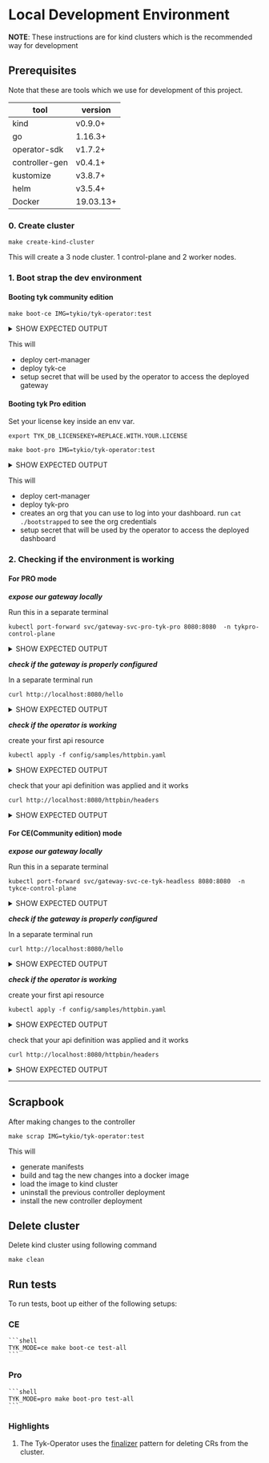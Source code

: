 # Local Development Environment

__NOTE__: These instructions are for kind clusters which is the recommended way
for development

## Prerequisites

Note that these are tools which we use for development of this project.

| tool | version|
|-------|---------|
| kind | v0.9.0+ |
|go |1.16.3+|
| operator-sdk| v1.7.2+ |
|controller-gen | v0.4.1+|
| kustomize |v3.8.7+|
| helm|v3.5.4+|
| Docker| 19.03.13+|


### 0. Create cluster

```shell
make create-kind-cluster
```

This will create a 3 node cluster. 1 control-plane and 2 worker nodes.

### 1. Boot strap the dev environment

#### Booting tyk community edition

```shell
make boot-ce IMG=tykio/tyk-operator:test
```
<details><summary>SHOW EXPECTED OUTPUT</summary>
<p>
<pre>
===> installing cert-manager
kubectl apply --validate=false -f https://github.com/jetstack/cert-manager/releases/download/v1.0.4/cert-manager.yaml
customresourcedefinition.apiextensions.k8s.io/certificaterequests.cert-manager.io created
customresourcedefinition.apiextensions.k8s.io/certificates.cert-manager.io created
customresourcedefinition.apiextensions.k8s.io/challenges.acme.cert-manager.io created
customresourcedefinition.apiextensions.k8s.io/clusterissuers.cert-manager.io created
customresourcedefinition.apiextensions.k8s.io/issuers.cert-manager.io created
customresourcedefinition.apiextensions.k8s.io/orders.acme.cert-manager.io created
namespace/cert-manager created
serviceaccount/cert-manager-cainjector created
serviceaccount/cert-manager created
serviceaccount/cert-manager-webhook created
clusterrole.rbac.authorization.k8s.io/cert-manager-cainjector created
clusterrole.rbac.authorization.k8s.io/cert-manager-controller-issuers created
clusterrole.rbac.authorization.k8s.io/cert-manager-controller-clusterissuers created
clusterrole.rbac.authorization.k8s.io/cert-manager-controller-certificates created
clusterrole.rbac.authorization.k8s.io/cert-manager-controller-orders created
clusterrole.rbac.authorization.k8s.io/cert-manager-controller-challenges created
clusterrole.rbac.authorization.k8s.io/cert-manager-controller-ingress-shim created
clusterrole.rbac.authorization.k8s.io/cert-manager-view created
clusterrole.rbac.authorization.k8s.io/cert-manager-edit created
clusterrolebinding.rbac.authorization.k8s.io/cert-manager-cainjector created
clusterrolebinding.rbac.authorization.k8s.io/cert-manager-controller-issuers created
clusterrolebinding.rbac.authorization.k8s.io/cert-manager-controller-clusterissuers created
clusterrolebinding.rbac.authorization.k8s.io/cert-manager-controller-certificates created
clusterrolebinding.rbac.authorization.k8s.io/cert-manager-controller-orders created
clusterrolebinding.rbac.authorization.k8s.io/cert-manager-controller-challenges created
clusterrolebinding.rbac.authorization.k8s.io/cert-manager-controller-ingress-shim created
role.rbac.authorization.k8s.io/cert-manager-cainjector:leaderelection created
role.rbac.authorization.k8s.io/cert-manager:leaderelection created
role.rbac.authorization.k8s.io/cert-manager-webhook:dynamic-serving created
rolebinding.rbac.authorization.k8s.io/cert-manager-cainjector:leaderelection created
rolebinding.rbac.authorization.k8s.io/cert-manager:leaderelection created
rolebinding.rbac.authorization.k8s.io/cert-manager-webhook:dynamic-serving created
service/cert-manager created
service/cert-manager-webhook created
deployment.apps/cert-manager-cainjector created
deployment.apps/cert-manager created
deployment.apps/cert-manager-webhook created
mutatingwebhookconfiguration.admissionregistration.k8s.io/cert-manager-webhook created
validatingwebhookconfiguration.admissionregistration.k8s.io/cert-manager-webhook created
kubectl rollout status  deployment/cert-manager -n cert-manager
Waiting for deployment "cert-manager" rollout to finish: 0 of 1 updated replicas are available...
deployment "cert-manager" successfully rolled out
kubectl rollout status  deployment/cert-manager-cainjector -n cert-manager
deployment "cert-manager-cainjector" successfully rolled out
kubectl rollout status  deployment/cert-manager-webhook -n cert-manager
Waiting for deployment "cert-manager-webhook" rollout to finish: 0 of 1 updated replicas are available...
deployment "cert-manager-webhook" successfully rolled out
===> installing tyk-ce
sh ./ci/deploy_tyk_ce.sh
creating namespace tykce-control-plane
creating namespace tykce-control-plane
namespace/tykce-control-plane created
deploying gRPC plugin server
service/grpc-plugin created
deployment.apps/grpc-plugin created
Waiting for deployment "grpc-plugin" rollout to finish: 0 out of 1 new replicas have been updated...
Waiting for deployment "grpc-plugin" rollout to finish: 0 of 1 updated replicas are available...
deployment "grpc-plugin" successfully rolled out
deploying databases
deployment.apps/redis created
service/redis created
waiting for redis
Waiting for deployment "redis" rollout to finish: 0 of 1 updated replicas are available...
deployment "redis" successfully rolled out
creating configmaps
configmap/tyk-conf created
deploying gateway
service/tyk created
service/gw created
deployment.apps/tyk created
Waiting for deployment "tyk" rollout to finish: 0 of 1 updated replicas are available...
deployment "tyk" successfully rolled out
gateway logs
time="Nov 27 10:03:01" level=info msg="Tyk API Gateway v3.0.0" prefix=main
time="Nov 27 10:03:01" level=warning msg="Insecure configuration allowed" config.allow_insecure_configs=true prefix=checkup
time="Nov 27 10:03:01" level=info msg="Starting Poller" prefix=host-check-mgr
time="Nov 27 10:03:01" level=info msg="gRPC dispatcher was initialized" prefix=coprocess
time="Nov 27 10:03:01" level=info msg="PIDFile location set to: ./tyk-gateway.pid" prefix=main
time="Nov 27 10:03:01" level=info msg="Initialising Tyk REST API Endpoints" prefix=main
time="Nov 27 10:03:01" level=info msg="--> Standard listener (http)" port=":8001" prefix=main
time="Nov 27 10:03:01" level=info msg="--> [REDIS] Creating single-node client"
time="Nov 27 10:03:01" level=warning msg="Starting HTTP server on:[::]:8001" prefix=main
time="Nov 27 10:03:01" level=info msg="--> Standard listener (http)" port=":8000" prefix=main
time="Nov 27 10:03:01" level=warning msg="Starting HTTP server on:[::]:8000" prefix=main
time="Nov 27 10:03:01" level=info msg="Initialising distributed rate limiter" prefix=main
time="Nov 27 10:03:01" level=info msg="Tyk Gateway started (v3.0.0)" prefix=main
time="Nov 27 10:03:01" level=info msg="--> Listening on address: (open interface)" prefix=main
time="Nov 27 10:03:01" level=info msg="--> Listening on port: 8000" prefix=main
time="Nov 27 10:03:01" level=info msg="--> PID: 1" prefix=main
time="Nov 27 10:03:01" level=info msg="Starting gateway rate limiter notifications..."
time="Nov 27 10:03:01" level=info msg="Loading policies" prefix=main
time="Nov 27 10:03:01" level=info msg="Policies found (1 total):" prefix=main
time="Nov 27 10:03:01" level=info msg=" - default" prefix=main
time="Nov 27 10:03:01" level=info msg="Loading API Specification from apps/app_sample.json"
time="Nov 27 10:03:01" level=info msg="Detected 1 APIs" prefix=main
time="Nov 27 10:03:01" level=info msg="Loading API configurations." prefix=main
time="Nov 27 10:03:01" level=info msg="Tracking hostname" api_name="Tyk Test API" domain="(no host)" prefix=main
time="Nov 27 10:03:01" level=info msg="Initialising Tyk REST API Endpoints" prefix=main
time="Nov 27 10:03:01" level=info msg="API bind on custom port:0" prefix=main
time="Nov 27 10:03:01" level=info msg="Checking security policy: Token" api_id=1 api_name="Tyk Test API" org_id=default
time="Nov 27 10:03:01" level=info msg="API Loaded" api_id=1 api_name="Tyk Test API" org_id=default prefix=gateway server_name=-- user_id=-- user_ip=--
time="Nov 27 10:03:01" level=info msg="Loading uptime tests..." prefix=host-check-mgr
time="Nov 27 10:03:01" level=info msg="Initialised API Definitions" prefix=main
time="Nov 27 10:03:01" level=info msg="API reload complete" prefix=main
time="Nov 27 10:03:01" level=info msg="--> [REDIS] Creating single-node client"
deploying httpbin as mock upstream to default ns
service/httpbin created
deployment.apps/httpbin created
Waiting for deployment "httpbin" rollout to finish: 0 of 1 updated replicas are available...
deployment "httpbin" successfully rolled out
setting operator secrets
sh ./ci/operator_ce_secrets.sh
creating namespace tyk-operator-system
namespace/tyk-operator-system created
secret/tyk-operator-conf created
{
  "TYK_AUTH": "Zm9v",
  "TYK_MODE": "b3Nz",
  "TYK_ORG": "bXlvcmc=",
  "TYK_URL": "aHR0cDovL3R5ay50eWtjZS1jb250cm9sLXBsYW5lLnN2Yy5jbHVzdGVyLmxvY2FsOjgwMDE="
}
CGO_ENABLED=0 GOOS=linux GOARCH=amd64 GO111MODULE=on go build -mod=vendor -a -o manager.linux main.go
docker build -f cross.Dockerfile . -t tykio/tyk-operator:test
Sending build context to Docker daemon  370.3MB
Step 1/5 : FROM gcr.io/distroless/static:nonroot
 ---> aa99000bc55d
Step 2/5 : WORKDIR /
 ---> Using cache
 ---> 2877cb3cb6fe
Step 3/5 : COPY manager.linux manager
 ---> Using cache
 ---> dfd51e339896
Step 4/5 : USER nonroot:nonroot
 ---> Using cache
 ---> 886af638ed5a
Step 5/5 : ENTRYPOINT ["/manager"]
 ---> Using cache
 ---> 34f5baa0810d
Successfully built 34f5baa0810d
Successfully tagged tykio/tyk-operator:test
/Volumes/code/gosrc/bin/controller-gen "crd:trivialVersions=true" rbac:roleName=manager-role webhook paths="./..." output:crd:artifacts:config=config/crd/bases
/Volumes/code/gosrc/bin/kustomize build config/crd > ./helm/crds/crds.yaml
/Volumes/code/gosrc/bin/kustomize build config/helm |go run hack/pre_helm.go > ./helm/templates/all.yaml
===> installing operator with helmr
kind load docker-image tykio/tyk-operator:test
Image: "tykio/tyk-operator:test" with ID "sha256:34f5baa0810d4c04e20d5cfc22265aea6ac510b33ab04022dfb58fe06dbeec20" not yet present on node "kind-worker2", loading...
Image: "tykio/tyk-operator:test" with ID "sha256:34f5baa0810d4c04e20d5cfc22265aea6ac510b33ab04022dfb58fe06dbeec20" not yet present on node "kind-control-plane", loading...
Image: "tykio/tyk-operator:test" with ID "sha256:34f5baa0810d4c04e20d5cfc22265aea6ac510b33ab04022dfb58fe06dbeec20" not yet present on node "kind-worker", loading...
helm install ci ./helm --values ./ci/helm_values.yaml -n tyk-operator-system --wait
NAME: ci
LAST DEPLOYED: Fri Nov 27 13:07:44 2020
NAMESPACE: tyk-operator-system
STATUS: deployed
REVISION: 1
TEST SUITE: None
NOTES:
You have deployed the tyk-operator! See https://github.com/TykTechnologies/tyk-operator for more information.
******** Successful boot strapped ce dev env ************
</pre>
</p>
</details>

This will 
- deploy cert-manager
- deploy tyk-ce
- setup secret that will be used by the operator to access the deployed gateway


#### Booting tyk Pro edition

Set your license key inside an env var.
```
export TYK_DB_LICENSEKEY=REPLACE.WITH.YOUR.LICENSE
```

```shell
make boot-pro IMG=tykio/tyk-operator:test
```

<details><summary>SHOW EXPECTED OUTPUT</summary>
<p>
<pre>
===> installing cert-manager
kubectl apply --validate=false -f https://github.com/jetstack/cert-manager/releases/download/v1.0.4/cert-manager.yaml
customresourcedefinition.apiextensions.k8s.io/certificaterequests.cert-manager.io created
customresourcedefinition.apiextensions.k8s.io/certificates.cert-manager.io created
customresourcedefinition.apiextensions.k8s.io/challenges.acme.cert-manager.io created
customresourcedefinition.apiextensions.k8s.io/clusterissuers.cert-manager.io created
customresourcedefinition.apiextensions.k8s.io/issuers.cert-manager.io created
customresourcedefinition.apiextensions.k8s.io/orders.acme.cert-manager.io created
namespace/cert-manager created
serviceaccount/cert-manager-cainjector created
serviceaccount/cert-manager created
serviceaccount/cert-manager-webhook created
clusterrole.rbac.authorization.k8s.io/cert-manager-cainjector created
clusterrole.rbac.authorization.k8s.io/cert-manager-controller-issuers created
clusterrole.rbac.authorization.k8s.io/cert-manager-controller-clusterissuers created
clusterrole.rbac.authorization.k8s.io/cert-manager-controller-certificates created
clusterrole.rbac.authorization.k8s.io/cert-manager-controller-orders created
clusterrole.rbac.authorization.k8s.io/cert-manager-controller-challenges created
clusterrole.rbac.authorization.k8s.io/cert-manager-controller-ingress-shim created
clusterrole.rbac.authorization.k8s.io/cert-manager-view created
clusterrole.rbac.authorization.k8s.io/cert-manager-edit created
clusterrolebinding.rbac.authorization.k8s.io/cert-manager-cainjector created
clusterrolebinding.rbac.authorization.k8s.io/cert-manager-controller-issuers created
clusterrolebinding.rbac.authorization.k8s.io/cert-manager-controller-clusterissuers created
clusterrolebinding.rbac.authorization.k8s.io/cert-manager-controller-certificates created
clusterrolebinding.rbac.authorization.k8s.io/cert-manager-controller-orders created
clusterrolebinding.rbac.authorization.k8s.io/cert-manager-controller-challenges created
clusterrolebinding.rbac.authorization.k8s.io/cert-manager-controller-ingress-shim created
role.rbac.authorization.k8s.io/cert-manager-cainjector:leaderelection created
role.rbac.authorization.k8s.io/cert-manager:leaderelection created
role.rbac.authorization.k8s.io/cert-manager-webhook:dynamic-serving created
rolebinding.rbac.authorization.k8s.io/cert-manager-cainjector:leaderelection created
rolebinding.rbac.authorization.k8s.io/cert-manager:leaderelection created
rolebinding.rbac.authorization.k8s.io/cert-manager-webhook:dynamic-serving created
service/cert-manager created
service/cert-manager-webhook created
deployment.apps/cert-manager-cainjector created
deployment.apps/cert-manager created
deployment.apps/cert-manager-webhook created
mutatingwebhookconfiguration.admissionregistration.k8s.io/cert-manager-webhook created
validatingwebhookconfiguration.admissionregistration.k8s.io/cert-manager-webhook created
kubectl rollout status  deployment/cert-manager -n cert-manager
Waiting for deployment "cert-manager" rollout to finish: 0 of 1 updated replicas are available...
deployment "cert-manager" successfully rolled out
kubectl rollout status  deployment/cert-manager-cainjector -n cert-manager
Waiting for deployment "cert-manager-cainjector" rollout to finish: 0 of 1 updated replicas are available...
deployment "cert-manager-cainjector" successfully rolled out
kubectl rollout status  deployment/cert-manager-webhook -n cert-manager
deployment "cert-manager-webhook" successfully rolled out
===> installing tyk-pro
sh ./ci/deploy_tyk_pro.sh
creating namespace tykpro-control-plane
creating namespace tykpro-control-plane
namespace/tykpro-control-plane created
deploying gRPC plugin server
service/grpc-plugin created
deployment.apps/grpc-plugin created
Waiting for deployment spec update to be observed...
Waiting for deployment "grpc-plugin" rollout to finish: 0 out of 1 new replicas have been updated...
Waiting for deployment "grpc-plugin" rollout to finish: 0 of 1 updated replicas are available...
deployment "grpc-plugin" successfully rolled out
deploying databases
service/mongo created
deployment.apps/mongo created
deployment.apps/redis created
service/redis created
waiting for redis
Waiting for deployment "redis" rollout to finish: 0 of 1 updated replicas are available...
deployment "redis" successfully rolled out
waiting for mongo
Waiting for deployment "mongo" rollout to finish: 0 of 1 updated replicas are available...
deployment "mongo" successfully rolled out
creating configmaps
configmap/dash-conf created
configmap/tyk-conf created
setting dashboard secrets
secret/dashboard created
service/dashboard created
deployment.apps/dashboard created
Waiting for deployment "dashboard" rollout to finish: 0 out of 1 new replicas have been updated...
Waiting for deployment "dashboard" rollout to finish: 0 of 1 updated replicas are available...
deployment "dashboard" successfully rolled out
deploying gateway
service/tyk created
service/gw created
deployment.apps/tyk created
Waiting for deployment "tyk" rollout to finish: 0 of 1 updated replicas are available...
deployment "tyk" successfully rolled out
dashboard logs
time="Nov 27 09:04:45" level=warning msg="toth/tothic: no TYK_IB_SESSION_SECRET environment variable is set. The default cookie store is not available and any calls will fail. Ignore this warning if you are using a different store."

time="Nov 27 09:04:45" level=info msg="Tyk Analytics Dashboard v3.0.1"
time="Nov 27 09:04:45" level=info msg="Copyright Tyk Technologies Ltd 2020"
time="Nov 27 09:04:45" level=info msg="https://www.tyk.io"
time="Nov 27 09:04:45" level=info msg="Using /etc/tyk-dashboard/dash.json for configuration"
time="Nov 27 09:04:45" level=info msg="Listening on port: 3000"
time="Nov 27 09:04:45" level=info msg="Connecting to MongoDB: [mongo.tykpro-control-plane.svc.cluster.local:27017]"
time="Nov 27 09:04:45" level=info msg="Mongo connection established"
time="Nov 27 09:04:45" level=info msg="Creating new Redis connection pool"
time="Nov 27 09:04:45" level=info msg="--> [REDIS] Creating single-node client"
time="Nov 27 09:04:45" level=info msg="Creating new Redis connection pool"
time="Nov 27 09:04:45" level=info msg="--> [REDIS] Creating single-node client"
time="Nov 27 09:04:45" level=info msg="Creating new Redis connection pool"
time="Nov 27 09:04:45" level=info msg="--> [REDIS] Creating single-node client"
time="Nov 27 09:04:45" level=info msg="Creating new Redis connection pool"
time="Nov 27 09:04:45" level=info msg="--> [REDIS] Creating single-node client"
time="Nov 27 09:04:45" level=info msg="Licensing: Setting new license"
time="Nov 27 09:04:45" level=info msg="Licensing: Registering nodes..."
time="Nov 27 09:04:45" level=info msg="Adding available nodes..."
time="Nov 27 09:04:45" level=info msg="Licensing: Checking capabilities"
time="Nov 27 09:04:45" level=info msg="Audit log is disabled in config"
time="Nov 27 09:04:45" level=info msg="Creating new Redis connection pool"
time="Nov 27 09:04:45" level=info msg="--> [REDIS] Creating single-node client"
time="Nov 27 09:04:45" level=info msg="--> Standard listener (http) for dashboard and API"
time="Nov 27 09:04:45" level=info msg="Starting zeroconf heartbeat"
time="Nov 27 09:04:45" level=info msg="Starting notification handler for gateway cluster"
time="Nov 27 09:04:45" level=info msg="Loading routes..."
time="Nov 27 09:04:45" level=info msg="Creating new Redis connection pool"
time="Nov 27 09:04:45" level=info msg="--> [REDIS] Creating single-node client"
time="Nov 27 09:04:45" level=info msg="Initializing Internal TIB"
time="Nov 27 09:04:45" level=info msg="Initializing Identity Cache" prefix="TIB INITIALIZER"
time="Nov 27 09:04:45" level=info msg="Set DB" prefix="TIB REDIS STORE"
time="Nov 27 09:04:45" level=info msg="Using internal Identity Broker. Routes are loaded and available."
gateway logs
time="Nov 27 09:06:01" level=info msg="Tyk API Gateway v3.0.0" prefix=main
time="Nov 27 09:06:01" level=warning msg="Insecure configuration allowed" config.allow_insecure_configs=true prefix=checkup
time="Nov 27 09:06:01" level=info msg="gRPC dispatcher was initialized" prefix=coprocess
time="Nov 27 09:06:01" level=info msg="PIDFile location set to: ./tyk-gateway.pid" prefix=main
time="Nov 27 09:06:01" level=info msg="Initialising Tyk REST API Endpoints" prefix=main
time="Nov 27 09:06:01" level=info msg="--> Standard listener (http)" port=":8001" prefix=main
time="Nov 27 09:06:01" level=warning msg="Starting HTTP server on:[::]:8001" prefix=main
time="Nov 27 09:06:01" level=info msg="--> Standard listener (http)" port=":8000" prefix=main
time="Nov 27 09:06:01" level=warning msg="Starting HTTP server on:[::]:8000" prefix=main
time="Nov 27 09:06:01" level=info msg="Registering gateway node with Dashboard" prefix=dashboard
time="Nov 27 09:06:01" level=info msg="Starting Poller" prefix=host-check-mgr
time="Nov 27 09:06:01" level=info msg="--> [REDIS] Creating single-node client"
time="Nov 27 09:06:01" level=info msg="--> [REDIS] Creating single-node client"
time="Nov 27 09:06:01" level=info msg="Node Registered" id=0603603a-09fa-40af-64f4-757fd8248cb9 prefix=dashboard
time="Nov 27 09:06:01" level=info msg="Initialising distributed rate limiter" prefix=main
time="Nov 27 09:06:01" level=info msg="Tyk Gateway started (v3.0.0)" prefix=main
time="Nov 27 09:06:01" level=info msg="--> Listening on address: (open interface)" prefix=main
time="Nov 27 09:06:01" level=info msg="--> Listening on port: 8000" prefix=main
time="Nov 27 09:06:01" level=info msg="--> PID: 1" prefix=main
time="Nov 27 09:06:01" level=info msg="Starting gateway rate limiter notifications..."
time="Nov 27 09:06:01" level=info msg="Loading policies" prefix=main
time="Nov 27 09:06:01" level=info msg="Using Policies from Dashboard Service" prefix=main
time="Nov 27 09:06:01" level=info msg="Mutex lock acquired... calling" prefix=policy
time="Nov 27 09:06:01" level=info msg="Calling dashboard service for policy list" prefix=policy
time="Nov 27 09:06:01" level=info msg="Processing policy list" prefix=policy
time="Nov 27 09:06:01" level=info msg="Policies found (0 total):" prefix=main
time="Nov 27 09:06:01" level=info msg="Detected 0 APIs" prefix=main
time="Nov 27 09:06:01" level=warning msg="No API Definitions found, not reloading" prefix=main
deploying httpbin as mock upstream to default ns
service/httpbin created
deployment.apps/httpbin created
Waiting for deployment "httpbin" rollout to finish: 0 of 1 updated replicas are available...
deployment "httpbin" successfully rolled out
===> bootstrapping tyk dashboard (initial org + user)
sh ./ci/bootstrap_org.sh
cat bootstrapped
[Nov 27 09:08:31]  WARN toth/tothic: no TYK_IB_SESSION_SECRET environment variable is set. The default cookie store is not available and any calls will fail. Ignore this warning if you are using a different store.

Loading configuration from /etc/tyk-dashboard/dash.json

*************** ORGANISATIONS ***************
ORG NAME	ORG ID
*********************************************
No organisation is found.

Creating New Organisation
ORG DATA: {"Status":"OK","Message":"Org created","Meta":"5fc0c2103d490400019647fd"}
ORG ID: 5fc0c2103d490400019647fd

Adding New User
USER AUTHENTICATION CODE: 138053dc3fb9414658a3e0d49cd12410
NEW ID: 5fc0c2103d7d1c87e44f14f4

DONE
************************************
Login at http://localhost:3000/
User: crvhlecz9x@default.com
Pass: b3m3vrfb
************************************
===> setting operator dash secrets
sh ./ci/operator_pro_secrets.sh
creating namespace tyk-operator-system
namespace/tyk-operator-system created
secret/tyk-operator-conf created
{
  "TYK_AUTH": "MTM4MDUzZGMzZmI5NDE0NjU4YTNlMGQ0OWNkMTI0MTA=",
  "TYK_MODE": "cHJv",
  "TYK_ORG": "NWZjMGMyMTAzZDQ5MDQwMDAxOTY0N2Zk",
  "TYK_URL": "aHR0cDovL2Rhc2hib2FyZC50eWtwcm8tY29udHJvbC1wbGFuZS5zdmMuY2x1c3Rlci5sb2NhbDozMDAw"
}
CGO_ENABLED=0 GOOS=linux GOARCH=amd64 GO111MODULE=on go build -mod=vendor -a -o manager.linux main.go
docker build -f cross.Dockerfile . -t tykio/tyk-operator:test
Sending build context to Docker daemon  370.3MB
Step 1/5 : FROM gcr.io/distroless/static:nonroot
 ---> aa99000bc55d
Step 2/5 : WORKDIR /
 ---> Using cache
 ---> 2877cb3cb6fe
Step 3/5 : COPY manager.linux manager
 ---> Using cache
 ---> dfd51e339896
Step 4/5 : USER nonroot:nonroot
 ---> Using cache
 ---> 886af638ed5a
Step 5/5 : ENTRYPOINT ["/manager"]
 ---> Using cache
 ---> 34f5baa0810d
Successfully built 34f5baa0810d
Successfully tagged tykio/tyk-operator:test
/Volumes/code/gosrc/bin/controller-gen "crd:trivialVersions=true" rbac:roleName=manager-role webhook paths="./..." output:crd:artifacts:config=config/crd/bases
/Volumes/code/gosrc/bin/kustomize build config/crd > ./helm/crds/crds.yaml
/Volumes/code/gosrc/bin/kustomize build config/helm |go run hack/pre_helm.go > ./helm/templates/all.yaml
===> installing operator with helmr
kind load docker-image tykio/tyk-operator:test
Image: "tykio/tyk-operator:test" with ID "sha256:34f5baa0810d4c04e20d5cfc22265aea6ac510b33ab04022dfb58fe06dbeec20" not yet present on node "kind-worker", loading...
Image: "tykio/tyk-operator:test" with ID "sha256:34f5baa0810d4c04e20d5cfc22265aea6ac510b33ab04022dfb58fe06dbeec20" not yet present on node "kind-worker2", loading...
Image: "tykio/tyk-operator:test" with ID "sha256:34f5baa0810d4c04e20d5cfc22265aea6ac510b33ab04022dfb58fe06dbeec20" not yet present on node "kind-control-plane", loading...
helm install ci ./helm --values ./ci/helm_values.yaml -n tyk-operator-system --wait
NAME: ci
LAST DEPLOYED: Fri Nov 27 12:09:39 2020
NAMESPACE: tyk-operator-system
STATUS: deployed
REVISION: 1
TEST SUITE: None
NOTES:
You have deployed the tyk-operator! See https://github.com/TykTechnologies/tyk-operator for more information.
******** Successful boot strapped pro dev env ************

</pre>
</p>
</details>

This will 
- deploy cert-manager
- deploy tyk-pro
- creates an org that you can use to log into your dashboard. run `cat ./bootstrapped` to see the org credentials
- setup secret that will be used by the operator to access the deployed dashboard


### 2. Checking if the environment is working


#### For PRO mode

***expose our gateway locally***

Run this in a separate terminal

```
kubectl port-forward svc/gateway-svc-pro-tyk-pro 8080:8080  -n tykpro-control-plane
```
<details><summary>SHOW EXPECTED OUTPUT</summary>
<p>
<pre>
Forwarding from 127.0.0.1:8080 -> 8080
Forwarding from [::1]:8080 -> 8080
</pre>
</p>
</details>

***check if the gateway is properly configured***

In a separate terminal run

```
curl http://localhost:8080/hello
```
<details><summary>SHOW EXPECTED OUTPUT</summary>
<p>
<pre>
{
    "status": "pass",
    "version": "v3.0.0",
    "description": "Tyk GW",
    "details": {
        "dashboard": {
            "status": "pass",
            "componentType": "system",
            "time": "2020-11-27T09:29:09Z"
        },
        "redis": {
            "status": "pass",
            "componentType": "datastore",
            "time": "2020-11-27T09:29:09Z"
        }
    }
}
</pre>
</p>
</details>

***check if the operator is working***

create your first api resource

```
kubectl apply -f config/samples/httpbin.yaml 
```
<details><summary>SHOW EXPECTED OUTPUT</summary>
<p>
<pre>
apidefinition.tyk.tyk.io/httpbin created
</pre>
</p>
</details>

check that your api definition was applied and it works

```
curl http://localhost:8080/httpbin/headers
```
<details><summary>SHOW EXPECTED OUTPUT</summary>
<p>
<pre>
{
  "headers": {
    "Accept": "*/*", 
    "Accept-Encoding": "gzip", 
    "Host": "httpbin.org", 
    "Referer": "", 
    "User-Agent": "Mozilla/5.0 (compatible; MSIE 9.0; Windows NT 6.1; Trident/5.0)", 
    "X-Amzn-Trace-Id": "Root=1-5fc0c7f4-4fe147d429feac260d185764"
  }
}
</pre>
</p>
</details>


#### For CE(Community edition) mode

***expose our gateway locally***

Run this in a separate terminal

```
kubectl port-forward svc/gateway-svc-ce-tyk-headless 8080:8080  -n tykce-control-plane
```
<details><summary>SHOW EXPECTED OUTPUT</summary>
<p>
<pre>
Forwarding from 127.0.0.1:8080 -> 8080
Forwarding from [::1]:8080 -> 8080
</pre>
</p>
</details>

***check if the gateway is properly configured***

In a separate terminal run

```
curl http://localhost:8080/hello
```
<details><summary>SHOW EXPECTED OUTPUT</summary>
<p>
<pre>
{
    "status": "pass",
    "version": "v3.0.0",
    "description": "Tyk GW",
    "details": {
        "redis": {
            "status": "pass",
            "componentType": "datastore",
            "time": "2020-11-27T10:36:19Z"
        }
    }
}
</pre>
</p>
</details>

***check if the operator is working***

create your first api resource

```
kubectl apply -f config/samples/httpbin.yaml 
```
<details><summary>SHOW EXPECTED OUTPUT</summary>
<p>
<pre>
apidefinition.tyk.tyk.io/httpbin created
</pre>
</p>
</details>

check that your api definition was applied and it works

```
curl http://localhost:8080/httpbin/headers
```
<details><summary>SHOW EXPECTED OUTPUT</summary>
<p>
<pre>
{
  "headers": {
    "Accept": "*/*", 
    "Accept-Encoding": "gzip", 
    "Host": "httpbin.org", 
    "Referer": "", 
    "User-Agent": "Mozilla/5.0 (compatible; MSIE 9.0; Windows NT 6.1; Trident/5.0)", 
    "X-Amzn-Trace-Id": "Root=1-5fc0d6e9-1d6ca594424891b803e5260d"
  }
}
</pre>
</p>
</details>

---

## Scrapbook

After making changes to the controller

```
make scrap IMG=tykio/tyk-operator:test
```
This will 

- generate manifests
- build and tag the new changes into a docker image
- load the image to kind cluster
- uninstall the previous controller deployment
- install the new controller  deployment


## Delete cluster

Delete kind cluster using following command

```
make clean
```

## Run tests
To run tests, boot up either of the following setups:

### CE
 
    ```shell
    TYK_MODE=ce make boot-ce test-all
    ```

### Pro 

    ```shell
    TYK_MODE=pro make boot-pro test-all
    ```



### Highlights

1. The Tyk-Operator uses the [finalizer](https://book.kubebuilder.io/reference/using-finalizers.html) pattern for deleting CRs from the cluster.